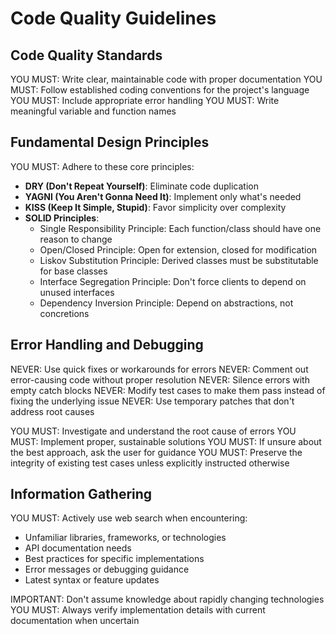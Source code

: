 # Code Quality Guidelines

## Code Quality Standards

YOU MUST: Write clear, maintainable code with proper documentation
YOU MUST: Follow established coding conventions for the project's language
YOU MUST: Include appropriate error handling
YOU MUST: Write meaningful variable and function names

## Fundamental Design Principles

YOU MUST: Adhere to these core principles:

- **DRY (Don't Repeat Yourself)**: Eliminate code duplication
- **YAGNI (You Aren't Gonna Need It)**: Implement only what's needed
- **KISS (Keep It Simple, Stupid)**: Favor simplicity over complexity
- **SOLID Principles**:
  - Single Responsibility Principle: Each function/class should have one reason to change
  - Open/Closed Principle: Open for extension, closed for modification
  - Liskov Substitution Principle: Derived classes must be substitutable for base classes
  - Interface Segregation Principle: Don't force clients to depend on unused interfaces
  - Dependency Inversion Principle: Depend on abstractions, not concretions

## Error Handling and Debugging

NEVER: Use quick fixes or workarounds for errors
NEVER: Comment out error-causing code without proper resolution
NEVER: Silence errors with empty catch blocks
NEVER: Modify test cases to make them pass instead of fixing the underlying issue
NEVER: Use temporary patches that don't address root causes

YOU MUST: Investigate and understand the root cause of errors
YOU MUST: Implement proper, sustainable solutions
YOU MUST: If unsure about the best approach, ask the user for guidance
YOU MUST: Preserve the integrity of existing test cases unless explicitly
instructed otherwise

## Information Gathering

YOU MUST: Actively use web search when encountering:

- Unfamiliar libraries, frameworks, or technologies
- API documentation needs
- Best practices for specific implementations
- Error messages or debugging guidance
- Latest syntax or feature updates

IMPORTANT: Don't assume knowledge about rapidly changing technologies
YOU MUST: Always verify implementation details with current documentation when uncertain
